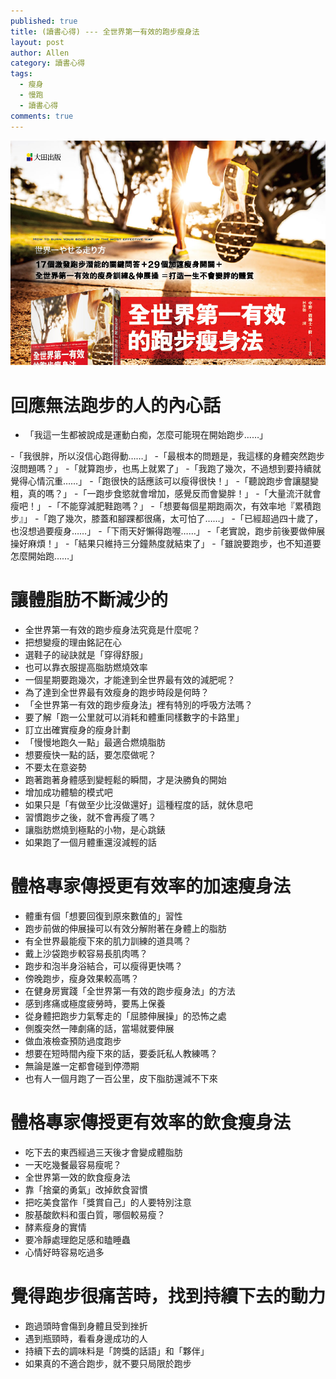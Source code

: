```yaml
---
published: true
title: (讀書心得) --- 全世界第一有效的跑步瘦身法
layout: post
author: Allen
category: 讀書心得
tags: 
  - 瘦身
  - 慢跑
  - 讀書心得
comments: true
---
```


![book](/images/blog/20190902/20190902-000.jpg)

# 回應無法跑步的人的內心話
- 「我這一生都被說成是運動白痴，怎麼可能現在開始跑步……」

-「我很胖，所以沒信心跑得動……」
-「最根本的問題是，我這樣的身體突然跑步沒問題嗎？」
-「就算跑步，也馬上就累了」
-「我跑了幾次，不過想到要持續就覺得心情沉重……」
-「跑很快的話應該可以瘦得很快！」
-「聽說跑步會讓腿變粗，真的嗎？」
-「一跑步食慾就會增加，感覺反而會變胖！」
-「大量流汗就會瘦吧！」
-「不能穿減肥鞋跑嗎？」
-「想要每個星期跑兩次，有效率地『累積跑步』」
-「跑了幾次，膝蓋和腳踝都很痛，太可怕了……」
-「已經超過四十歲了，也沒想過要瘦身……」
-「下雨天好懶得跑喔……」
-「老實說，跑步前後要做伸展操好麻煩！」
-「結果只維持三分鐘熱度就結束了」
-「雖說要跑步，也不知道要怎麼開始跑……」

# 讓體脂肪不斷減少的
- 全世界第一有效的跑步瘦身法究竟是什麼呢？
- 把想變瘦的理由銘記在心
- 選鞋子的祕訣就是「穿得舒服」
- 也可以靠衣服提高脂肪燃燒效率
- 一個星期要跑幾次，才能達到全世界最有效的減肥呢？
- 為了達到全世界最有效瘦身的跑步時段是何時？
- 「全世界第一有效的跑步瘦身法」裡有特別的呼吸方法嗎？
- 要了解「跑一公里就可以消耗和體重同樣數字的卡路里」
- 訂立出確實瘦身的瘦身計劃
- 「慢慢地跑久一點」最適合燃燒脂肪
- 想要瘦快一點的話，要怎麼做呢？
- 不要太在意姿勢
- 跑著跑著身體感到變輕鬆的瞬間，才是決勝負的開始
- 增加成功體驗的模式吧
- 如果只是「有做至少比沒做還好」這種程度的話，就休息吧
- 習慣跑步之後，就不會再瘦了嗎？
- 讓脂肪燃燒到極點的小物，是心跳錶
- 如果跑了一個月體重還沒減輕的話


# 體格專家傳授更有效率的加速瘦身法
- 體重有個「想要回復到原來數值的」習性
- 跑步前做的伸展操可以有效分解附著在身體上的脂肪
- 有全世界最能瘦下來的肌力訓練的道具嗎？
- 戴上沙袋跑步較容易長肌肉嗎？
- 跑步和泡半身浴結合，可以瘦得更快嗎？
- 傍晚跑步，瘦身效果較高嗎？
- 在健身房實踐「全世界第一有效的跑步瘦身法」的方法
- 感到疼痛或極度疲勞時，要馬上保養
- 從身體把跑步力氣奪走的「屈膝伸展操」的恐怖之處
- 側腹突然一陣劇痛的話，當場就要伸展
- 做血液檢查預防過度跑步
- 想要在短時間內瘦下來的話，要委託私人教練嗎？
- 無論是誰一定都會碰到停滯期
- 也有人一個月跑了一百公里，皮下脂肪還減不下來


# 體格專家傳授更有效率的飲食瘦身法
- 吃下去的東西經過三天後才會變成體脂肪
- 一天吃幾餐最容易瘦呢？
- 全世界第一效的飲食瘦身法
- 靠「捨棄的勇氣」改掉飲食習慣
- 把吃美食當作「獎賞自己」的人要特別注意
- 胺基酸飲料和蛋白質，哪個較易瘦？
- 酵素瘦身的實情
- 要冷靜處理飽足感和瞌睡蟲
- 心情好時容易吃過多


# 覺得跑步很痛苦時，找到持續下去的動力
- 跑過頭時會傷到身體且受到挫折
- 遇到瓶頸時，看看身邊成功的人
- 持續下去的調味料是「誇獎的話語」和「夥伴」
- 如果真的不適合跑步，就不要只局限於跑步
